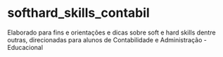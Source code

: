 # softhard_skills_contabil
Elaborado para fins e orientações e dicas sobre soft e hard skills dentre outras, direcionadas para alunos de Contabilidade e Administração - Educacional
